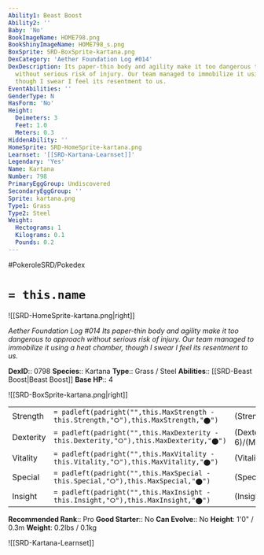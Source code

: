 ```yaml
---
Ability1: Beast Boost
Ability2: ''
Baby: 'No'
BookImageName: HOME798.png
BookShinyImageName: HOME798_s.png
BoxSprite: SRD-BoxSprite-kartana.png
DexCategory: 'Aether Foundation Log #014'
DexDescription: Its paper-thin body and agility make it too dangerous to approach
  without serious risk of injury. Our team managed to immobilize it using a heat chamber,
  though I swear I feel its resentment to us.
EventAbilities: ''
GenderType: N
HasForm: 'No'
Height:
  Deimeters: 3
  Feet: 1.0
  Meters: 0.3
HiddenAbility: ''
HomeSprite: SRD-HomeSprite-kartana.png
Learnset: '[[SRD-Kartana-Learnset]]'
Legendary: 'Yes'
Name: Kartana
Number: 798
PrimaryEggGroup: Undiscovered
SecondaryEggGroup: ''
Sprite: kartana.png
Type1: Grass
Type2: Steel
Weight:
  Hectograms: 1
  Kilograms: 0.1
  Pounds: 0.2
---
```


#PokeroleSRD/Pokedex

# `= this.name`

![[SRD-HomeSprite-kartana.png|right]]

*Aether Foundation Log #014*
*Its paper-thin body and agility make it too dangerous to approach without serious risk of injury. Our team managed to immobilize it using a heat chamber, though I swear I feel its resentment to us.*

**DexID**:: 0798
**Species**:: Kartana
**Type**:: Grass / Steel
**Abilities**:: [[SRD-Beast Boost|Beast Boost]]
**Base HP**:: 4

![[SRD-BoxSprite-kartana.png|right]]

|           |                                                                                        |                                          |
| --------- | -------------------------------------------------------------------------------------- | ---------------------------------------- |
| Strength  | `= padleft(padright("",this.MaxStrength - this.Strength,"⭘"),this.MaxStrength,"⬤")`    | (Strength::9)/(MaxStrength::9)   |
| Dexterity | `= padleft(padright("",this.MaxDexterity - this.Dexterity,"⭘"),this.MaxDexterity,"⬤")` | (Dexterity:: 6)/(MaxDexterity::6) |
| Vitality  | `= padleft(padright("",this.MaxVitality - this.Vitality,"⭘"),this.MaxVitality,"⬤")`    | (Vitality::7)/(MaxVitality::7)   |
| Special   | `= padleft(padright("",this.MaxSpecial - this.Special,"⭘"),this.MaxSpecial,"⬤")`       | (Special::4)/(MaxSpecial::4)     |
| Insight   | `= padleft(padright("",this.MaxInsight - this.Insight,"⭘"),this.MaxInsight,"⬤")`       | (Insight::3)/(MaxInsight::3)     |

**Recommended Rank**:: Pro
**Good Starter**:: No
**Can Evolve**:: No
**Height**: 1'0" / 0.3m
**Weight**: 0.2lbs / 0.1kg

![[SRD-Kartana-Learnset]]